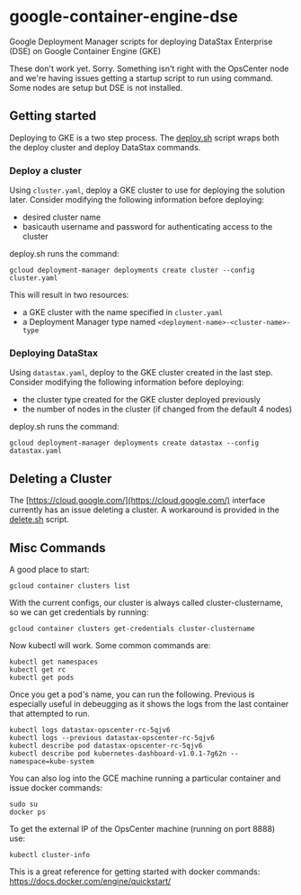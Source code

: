 # google-container-engine-dse
Google Deployment Manager scripts for deploying DataStax Enterprise (DSE) on Google Container Engine (GKE)

These don't work yet.  Sorry.  Something isn't right with the OpsCenter node and we're having issues getting a startup script to run using command.  Some nodes are setup but DSE is not installed.

## Getting started

Deploying to GKE is a two step process.  The [deploy.sh](deploy.sh) script wraps both the deploy cluster and deploy DataStax commands.

### Deploy a cluster

Using `cluster.yaml`, deploy a GKE cluster to use for deploying the solution
later. Consider modifying the following information before deploying:

* desired cluster name
* basicauth username and password for authenticating access to the cluster

deploy.sh runs the command:

    gcloud deployment-manager deployments create cluster --config cluster.yaml

This will result in two resources:

* a GKE cluster with the name specified in `cluster.yaml`
* a Deployment Manager type named `<deployment-name>-<cluster-name>-type`

### Deploying DataStax

Using `datastax.yaml`, deploy to the GKE cluster created in the last step.
Consider modifying the following information before deploying:

* the cluster type created for the GKE cluster deployed previously
* the number of nodes in the cluster (if changed from the default 4 nodes)

deploy.sh runs the command:

    gcloud deployment-manager deployments create datastax --config datastax.yaml

## Deleting a Cluster

The [https://cloud.google.com/](https://cloud.google.com/) interface currently has an issue deleting a cluster.  A workaround is provided in the [delete.sh](delete.sh) script.

## Misc Commands

A good place to start:

    gcloud container clusters list

With the current configs, our cluster is always called cluster-clustername, so we can get credentials by running:

    gcloud container clusters get-credentials cluster-clustername

Now kubectl will work.  Some common commands are:

    kubectl get namespaces
    kubectl get rc
    kubectl get pods

Once you get a pod's name, you can run the following.  Previous is especially useful in debeugging as it shows the logs from the last container that attempted to run.

    kubectl logs datastax-opscenter-rc-5qjv6
    kubectl logs --previous datastax-opscenter-rc-5qjv6
    kubectl describe pod datastax-opscenter-rc-5qjv6
    kubectl describe pod kubernetes-dashboard-v1.0.1-7g62n --namespace=kube-system

You can also log into the GCE machine running a particular container and issue docker commands:

    sudo su
    docker ps

To get the external IP of the OpsCenter machine (running on port 8888) use:

    kubectl cluster-info

This is a great reference for getting started with docker commands: https://docs.docker.com/engine/quickstart/
